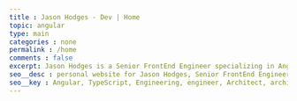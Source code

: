 ```yaml
---
title : Jason Hodges - Dev | Home
topic: angular
type: main
categories : none
permalink : /home
comments : false
excerpt: Jason Hodges is a Senior FrontEnd Engineer specializing in Angular. 
seo__desc : personal website for Jason Hodges, Senior FrontEnd Engineer
seo__key : Angular, TypeScript, Engineering, engineer, Architect, architect, Software Development, Angular Material, Denver CO
---
```

